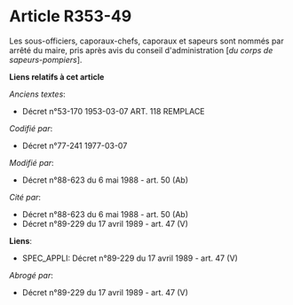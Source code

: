 # Article R353-49

Les sous-officiers, caporaux-chefs, caporaux et sapeurs sont nommés par arrêté du maire, pris après avis du conseil
d'administration [*du corps de sapeurs-pompiers*].

**Liens relatifs à cet article**

_Anciens textes_:

  - Décret n°53-170 1953-03-07 ART. 118 REMPLACE

_Codifié par_:

  - Décret n°77-241 1977-03-07

_Modifié par_:

  - Décret n°88-623 du 6 mai 1988 - art. 50 (Ab)

_Cité par_:

  - Décret n°88-623 du 6 mai 1988 - art. 50 (Ab)
  - Décret n°89-229 du 17 avril 1989 - art. 47 (V)

**Liens**:

  - SPEC_APPLI: Décret n°89-229 du 17 avril 1989 - art. 47 (V)

_Abrogé par_:

  - Décret n°89-229 du 17 avril 1989 - art. 47 (V)

